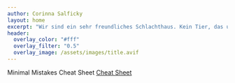```yaml
---
author: Corinna Salficky
layout: home
excerpt: "Wir sind ein sehr freundliches Schlachthaus. Kein Tier, das unsere Ordination betritt wird sie lebend wieder verlassen. Dafür stehe ich mit meinem Namen."
header:
  overlay_color: "#fff"
  overlay_filter: "0.5"
  overlay_image: /assets/images/title.avif
---
```


Minimal Mistakes Cheat Sheet [Cheat Sheet](https://www.fabriziomusacchio.com/blog/2021-08-11-Minimal_Mistakes_Cheat_Sheet/)